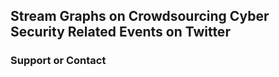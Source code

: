 ## Stream Graphs on Crowdsourcing Cyber Security Related Events on Twitter


### Support or Contact
